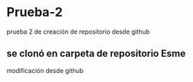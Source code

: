 # Prueba-2
prueba 2 de creación de repositorio desde github

## se clonó en carpeta de repositorio Esme 
modificación desde github

